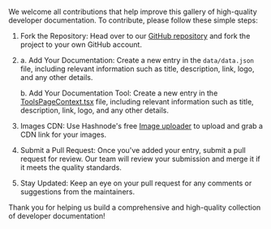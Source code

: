 We welcome all contributions that help improve this gallery of high-quality developer documentation. To contribute, please follow these simple steps:

1. Fork the Repository: Head over to our [GitHub repository](https://github.com/Hashnode/awesome-docs-gallery/) and fork the project to your own GitHub account.
2. a. Add Your Documentation: Create a new entry in the `data/data.json` file, including relevant information such as title, description, link, logo, and any other details.
   
   b. Add Your Documentation Tool: Create a new entry in the [ToolsPageContext.tsx](https://github.com/Hashnode/awesome-docs-gallery/blob/main/src/components/ToolsPageContent.tsx) file, including relevant information such as title, description, link, logo, and any other details.

4. Images CDN: Use Hashnode's free [Image uploader](https://hashnode.com/uploader) to upload and grab a CDN link for your images.
5. Submit a Pull Request: Once you've added your entry, submit a pull request for review. Our team will review your submission and merge it if it meets the quality standards.
6. Stay Updated: Keep an eye on your pull request for any comments or suggestions from the maintainers.

Thank you for helping us build a comprehensive and high-quality collection of developer documentation!
